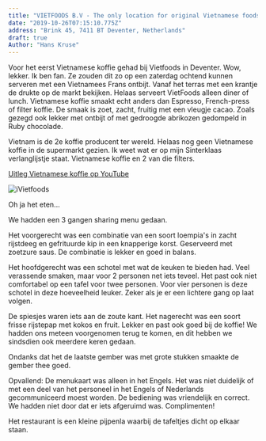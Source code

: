 ```yaml
---
title: "VIETFOODS B.V - The only location for original Vietnamese foods in Netherlands"
date: "2019-10-26T07:15:10.775Z"
address: "Brink 45, 7411 BT Deventer, Netherlands"
draft: true
Author: "Hans Kruse"
---
```



Voor het eerst Vietnamese koffie gehad bij Vietfoods in Deventer. Wow, lekker. Ik ben fan. Ze zouden dit zo op een zaterdag ochtend kunnen serveren met een Vietnamees Frans ontbijt.
Vanaf het terras met een krantje de drukte op de markt bekijken. Helaas serveert VietFoods alleen diner of lunch. Vietnamese koffie smaakt echt anders dan Espresso, French-press of filter koffie.
De smaak is zoet, zacht, fruitig met een vleugje cacao. Zoals gezegd ook lekker met ontbijt of met gedroogde abrikozen gedompeld in Ruby chocolade.

Vietnam is de 2e koffie producent ter wereld. Helaas nog geen Vietnamese koffie in de supermarkt gezien. Ik weet wat er op mijn Sinterklaas verlanglijstje staat. Vietnamese koffie en 2 van die filters.

[Uitleg Vietnamese koffie op YouTube]( https://youtu.be/_DwPGkq8SFE)


![iVietfoods](https://photos.app.goo.gl/yJsZ8rAjSLTtWoWY8)

Oh ja het eten...

We hadden een 3 gangen sharing menu gedaan.  

Het voorgerecht was een combinatie van een soort loempia's in zacht rijstdeeg en gefrituurde kip in een knapperige korst.
Geserveerd met zoetzure saus. De combinatie is lekker en goed in balans.

Het hoofdgerecht was een schotel met wat de keuken te bieden had. Veel verassende smaken, maar voor 2 personen net iets teveel.
Het past ook niet comfortabel op een tafel voor twee personen. Voor vier personen is deze schotel in deze hoeveelheid leuker. Zeker als je er een lichtere gang op laat volgen.

De spiesjes waren iets aan de zoute kant. Het nagerecht was een soort frisse rijstepap met kokos en fruit. Lekker en past ook goed bij de koffie!
We hadden ons meteen voorgenomen terug te komen, en dit hebben we sindsdien ook meerdere keren gedaan.

Ondanks dat het de laatste gember was met grote stukken smaakte de gember thee goed.

Opvallend: De menukaart was alleen in het Engels. Het was niet duidelijk of met een deel van het personeel in het Engels of Nederlands gecommuniceerd moest worden.
De bediening was vriendelijk en correct. We hadden niet door dat er iets afgeruimd was. Complimenten!

Het restaurant is een kleine pijpenla waarbij de tafeltjes dicht op elkaar staan.
